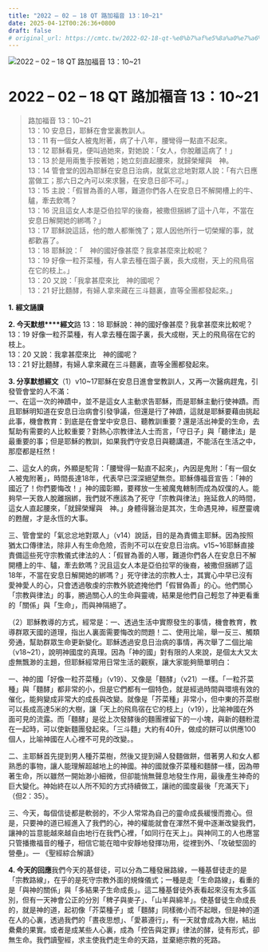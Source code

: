 ```yaml
---
title: "2022 – 02 – 18 QT 路加福音 13：10~21"
date: 2025-04-12T00:26:36+0800
draft: false
# original_url: https://cmtc.tw/2022-02-18-qt-%e8%b7%af%e5%8a%a0%e7%a6%8f%e9%9f%b3-13%ef%bc%9a1021
---
```


![2022 – 02 – 18 QT 路加福音 13：10~21](/images/qt.jpg   "2022 – 02 – 18 QT 路加福音 13：10~21")

# 2022 – 02 – 18 QT 路加福音 13：10~21

> 路加福音 13：10~21  
> 13：10 安息日，耶穌在會堂裏教訓人。  
> 13：11 有一個女人被鬼附著，病了十八年，腰彎得一點直不起來。  
> 13：12 耶穌看見，便叫過她來，對她說：「女人，你脫離這病了！」  
> 13：13 於是用兩隻手按著她；她立刻直起腰來，就歸榮耀與　神。  
> 13：14 管會堂的因為耶穌在安息日治病，就氣忿忿地對眾人說：「有六日應當做工；那六日之內可以來求醫，在安息日卻不可。」  
> 13：15 主說：「假冒為善的人哪，難道你們各人在安息日不解開槽上的牛、驢，牽去飲嗎？  
> 13：16 況且這女人本是亞伯拉罕的後裔，被撒但捆綁了這十八年，不當在安息日解開她的綁嗎？」  
> 13：17 耶穌說這話，他的敵人都慚愧了；眾人因他所行一切榮耀的事，就都歡喜了。  
> 13：18 耶穌說：「　神的國好像甚麼？我拿甚麼來比較呢？  
> 13：19 好像一粒芥菜種，有人拿去種在園子裏，長大成樹，天上的飛鳥宿在它的枝上。」  
> 13：20 又說：「我拿甚麼來比　神的國呢？  
> 13：21 好比麵酵，有婦人拿來藏在三斗麵裏，直等全團都發起來。」

**1.** **經文誦讀**

**2. 今天默想****經文**路 13：18 耶穌說：神的國好像甚麼？我拿甚麼來比較呢？  
13：19 好像一粒芥菜種，有人拿去種在園子裏，長大成樹，天上的飛鳥宿在它的枝上。  
13：20 又說：我拿甚麼來比　神的國呢？  
13：21 好比麵酵，有婦人拿來藏在三斗麵裏，直等全團都發起來。

**3. 分享默想經文**（1）v10~17耶穌在安息日進會堂教訓人，又再一次醫病趕鬼，引發管會堂的人不滿：  
一、在這一次的神蹟中，並不是這女人主動求告耶穌，而是耶穌主動行使神蹟。而且耶穌明知道在安息日治病會引發爭議，但還是行了神蹟，這就是耶穌要藉由挑起此事，機會教育：到底是在會堂中安息日、聽教訓重要？還是活出神愛的生命，去幫助有需要的人比較重要？對熱心宗教律法人士而言，「守日子」與「聽律法」是最重要的事；但是耶穌的教訓，如果我們守安息日與聽講道，不能活在生活之中，那麼都是枉然！

二、這女人的病，外顯是駝背：「腰彎得一點直不起來」，內因是鬼附：「有一個女人被鬼附著」，時間長達18年，代表早已深深絕望無奈。耶穌傳福音宣告：「神的國近了！你們要悔改！」神的國彰顯，要釋放一生被魔鬼轄制而成為奴僕的人。能夠早一天救人脫離捆綁，我們就不應該為了死守「宗教與律法」拖延救人的時間，這女人直起腰來，「就歸榮耀與　神。」身體得醫治是其次，生命遇見神，經歷靈魂的甦醒，才是永恆的大事。

三、管會堂的「氣忿忿地對眾人」（v14）說話，目的是為責備主耶穌。因為按照猶太口傳律法，除非人有生命危險，否則不可以在安息日治病。v15~16耶穌直接責備這些死守宗教儀式律法的人：「假冒為善的人哪，難道你們各人在安息日不解開槽上的牛、驢，牽去飲嗎？況且這女人本是亞伯拉罕的後裔，被撒但捆綁了這18年，不當在安息日解開她的綁嗎？」死守律法的宗教人士，其實心中早已沒有愛神愛人的心，只會透過敬虔的宗教外貌遮掩他們「假冒偽善」的心。他們關心「宗教與律法」的事，勝過關心人的生命與靈魂，結果是他們自己輕忽了神更看重的「關係」與「生命」，而與神隔絕了。

（2）耶穌教導的方式，經常是：一、透過生活中實際發生的事情，機會教育，教導群眾天國的道理，指出人裏面需要悔改的問題！二、使用比喻，舉一反三、觸類旁通，幫助群眾生命更新變化。耶穌透過安息日治病的事情，再次舉了二個比喻（v18~21），說明神國度的真理。因為「神的國」對有限的人來說，是個太大又太虛無飄渺的主題，但耶穌經常用日常生活的觀察，讓大家能夠簡單明白：

一、神的國「好像一粒芥菜種」（v19）、又像是「麵酵」（v21）一樣。「一粒芥菜種」與「麵酵」都非常的小，但是它們都有一個特色，就是經過時間與環境有效的催化，能夠變成非常大的成長與改變。就像是「芥菜種」非常小，但中東的芥菜樹可以長成高達5米的大樹，讓「天上的飛鳥宿在它的枝上」（v19），比喻神國在外面可見的流露。而「麵酵」是從上次發酵後的麵團裡留下的一小塊，與新的麵粉混在一起時，可以使新麵團發起來。「三斗麵」大約有40升，做成的餅可以供應100個人，比喻神國在人心裡不可見的改變。。

二、主耶穌首先提到男人種芥菜樹，然後又提到婦人發麵做餅，借著男人和女人都熟悉的事物，讓人能理解超越地上的神國。神的國就像芥菜種和麵酵一樣，因為帶著生命，所以雖然一開始渺小細微，但卻能悄無聲息地發生作用，最後產生神奇的巨大變化。神始終在以人所不知的方式持續做工，讓祂的國度最後「充滿天下」（但2：35）。

三、今天，每個信徒都是軟弱的，不少人常常為自己的靈命成長緩慢而擔心。但是，只要神的道已經進入了我們的心，神的權能就會在渾然不覺中逐漸改變我們，讓神的旨意能越來越自由地行在我們心裡，「如同行在天上」。與神同工的人也應當只管播撒福音的種子，相信它能在暗中安靜地發揮功用，從裡到外、「攻破堅固的營壘」。— 《聖經綜合解讀》

**4. 今天的回應**我們今天的基督徒，可以分為二種發展路線，一種基督徒走的是「宗教路線」，在乎的是死守宗教外面的規條儀式；一種是走「生命路線」，看重的是「與神的關係」與「多結果子生命成長」。這二種基督徒外表看起來沒有太多區別，但有一天神會公正的分別「稗子與麥子」、「山羊與綿羊」。使基督徒生命成長的，就是神的道，起初像「芥菜種子」或「麵酵」同樣微小而不起眼，但是神的道在人的心裏，透過我們的「晝夜思想」、「愛慕遵行」，有一天就會成為大樹，結出纍纍的果實。或者是成某些人心裏，成為「控告與定罪」律法的酵，徒有形式，卻無生命。我們讀聖經，求主使我們走生命的天路，並棄絕宗教的死路。